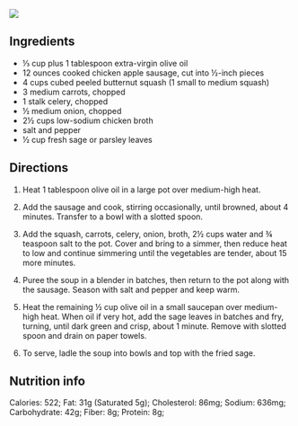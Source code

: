 <div id="wikitext">

<div>

<span
class="rfloat">![](http://wiki.tamouse.org?n=uploads.Recipes.ButternutSquashSoupWithChickenAppleSausage.ButternutChickenAppleSausageSoup.jpg)</span>

</div>

<span id="ingredients"></span>

Ingredients
-----------

-   ⅓ cup plus 1 tablespoon extra-virgin olive oil
-   12 ounces cooked chicken apple sausage, cut into ½-inch pieces
-   4 cups cubed peeled butternut squash (1 small to medium squash)
-   3 medium carrots, chopped
-   1 stalk celery, chopped
-   ½ medium onion, chopped
-   2½ cups low-sodium chicken broth
-   salt and pepper
-   ½ cup fresh sage or parsley leaves

<span id="directions"></span>

Directions
----------

1.  Heat 1 tablespoon olive oil in a large pot over medium-high heat.
    <div class="vspace">

    </div>

2.  Add the sausage and cook, stirring occasionally, until browned,
    about 4 minutes. Transfer to a bowl with a slotted spoon.
    <div class="vspace">

    </div>

3.  Add the squash, carrots, celery, onion, broth, 2½ cups water and ¾
    teaspoon salt to the pot. Cover and bring to a simmer, then reduce
    heat to low and continue simmering until the vegetables are tender,
    about 15 more minutes.
    <div class="vspace">

    </div>

4.  Puree the soup in a blender in batches, then return to the pot along
    with the sausage. Season with salt and pepper and keep warm.
    <div class="vspace">

    </div>

5.  Heat the remaining ½ cup olive oil in a small saucepan over
    medium-high heat. When oil if very hot, add the sage leaves in
    batches and fry, turning, until dark green and crisp, about 1
    minute. Remove with slotted spoon and drain on paper towels.
    <div class="vspace">

    </div>

6.  To serve, ladle the soup into bowls and top with the fried sage.

<span id="nutrition"></span>

Nutrition info
--------------

Calories: 522; Fat: 31g (Saturated 5g); Cholesterol: 86mg; Sodium:
636mg; Carbohydrate: 42g; Fiber: 8g; Protein: 8g;

<div class="vspace">

</div>

<div style="display: none;">

Summary:This soup is perfect for a fall day Parent:(Recipes.)Soups
includeme:[Recipes.Soups](http://wiki.tamouse.org?n=Recipes.Soups?action=print)
Source: Food Network Magazine, October 2012, p 102
Categories:[Recipes](http://wiki.tamouse.org?n=Category.Recipes),[Soups](http://wiki.tamouse.org?n=Category.Soups)
Tags: butternut squash, chicken-apple sausage

</div>

</div>
